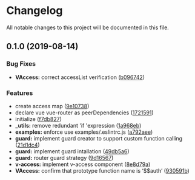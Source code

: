 # Changelog

All notable changes to this project will be documented in this file.

## 0.1.0 (2019-08-14)


### Bug Fixes

* **VAccess:** correct accessList verification ([b096742](https://github.com/lbwa/v-access/commit/b096742))


### Features

* create access map ([9e10738](https://github.com/lbwa/v-access/commit/9e10738))
* declare vue vue-router as peerDependencies ([1721591](https://github.com/lbwa/v-access/commit/1721591))
* initialize ([f7db827](https://github.com/lbwa/v-access/commit/f7db827))
* **_utils:** remove redundant 'if 'expression ([1a968eb](https://github.com/lbwa/v-access/commit/1a968eb))
* **examples:** enforce use examples/.eslintrc.js ([a792aee](https://github.com/lbwa/v-access/commit/a792aee))
* **guard:** implement guard creator to support custom function calling ([21d1dc4](https://github.com/lbwa/v-access/commit/21d1dc4))
* **guard:** implement guard intallation ([49db5a6](https://github.com/lbwa/v-access/commit/49db5a6))
* **guard:** router guard strategy ([9d16567](https://github.com/lbwa/v-access/commit/9d16567))
* **v-access:** implement  v-access component ([8e8d79a](https://github.com/lbwa/v-access/commit/8e8d79a))
* **VAccess:** confirm that prototype function name is ‘$$auth’ ([930591b](https://github.com/lbwa/v-access/commit/930591b))
